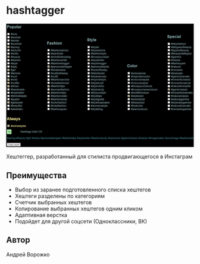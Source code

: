 # hashtagger
![hashtagger](https://github.com/AndreyVorozhko/hashtagger/raw/main/hashtagger-prewiev.jpg "Хештеггер")

Хештеггер, разработанный для стилиста продвигающегося в Инстаграм

## Преимущества
- Выбор из заранее подготовленного списка хештегов
- Хештеги разделены по категориям
- Счетчик выбранных хештегов
- Копирование выбранных хештегов одним кликом
- Адаптивная верстка
- Подойдет для другой соцсети (Одноклассники, ВК)

## Автор
Андрей Ворожко
